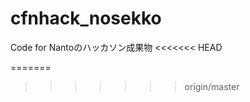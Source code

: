cfnhack_nosekko
===============

Code for Nantoのハッカソン成果物
<<<<<<< HEAD

=======
>>>>>>> origin/master
